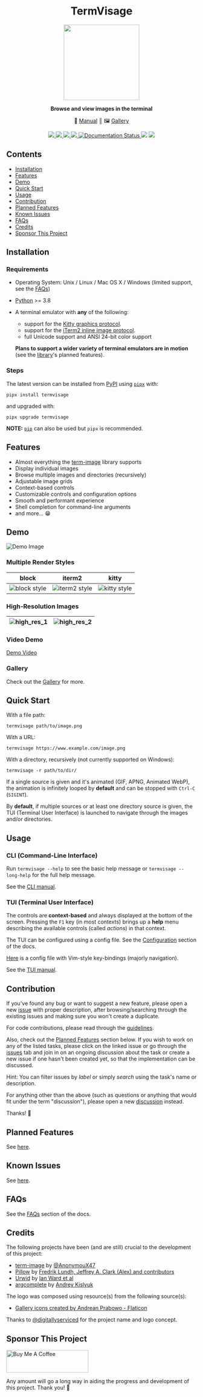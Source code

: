 <div align="center">

<h1><b>TermVisage</b></h1>

<p>
<img src="https://raw.githubusercontent.com/AnonymouX47/termvisage/23b8b4612e0ac4a167fa92630be63766f7f56e29/docs/source/resources/logo.png" height="200">
</p>

<p>
<b>Browse and view images in the terminal</b>
</p>

<p>
   &#128214; <a href='https://termvisage.readthedocs.io'>Manual</a>
    &#9553; 
   &#128444; <a href='https://termvisage.readthedocs.io/en/latest/gallery.html'>Gallery</a>
</p>

<p>
   <a href='https://pypi.org/project/termvisage/'>
      <img src='https://img.shields.io/pypi/v/termvisage.svg'/>
   </a>
   <a href='https://pepy.tech/project/termvisage'>
      <img src="https://pepy.tech/badge/termvisage/month">
   </a>
   <a href='https://pypi.org/project/termvisage/'>
      <img src='https://img.shields.io/pypi/pyversions/termvisage.svg'/>
   </a>
   <a href='https://github.com/psf/black'>
      <img src='https://img.shields.io/badge/code%20style-black-000000.svg'/>
   </a>
   <a href='https://termvisage.readthedocs.io/en/latest/?badge=latest'>
      <img src='https://readthedocs.org/projects/termvisage/badge/?version=latest' alt='Documentation Status'/>
   </a>
   <img src="https://img.shields.io/github/last-commit/AnonymouX47/termvisage"/>
   <a href="https://twitter.com/intent/tweet?text=Browse%20and%20view%20images%20in%20the%20terminal&url=https://github.com/AnonymouX47/termvisage&hashtags=developers,images,terminal,python">
      <img src="https://img.shields.io/twitter/url/http/shields.io.svg?style=social"/>
   </a>
</p>

</div>


## Contents
- [Installation](#installation)
- [Features](#features)
- [Demo](#demo)
- [Quick Start](#quick-start)
- [Usage](#usage)
- [Contribution](#contribution)
- [Planned Features](#planned-features)
- [Known Issues](#known-issues)
- [FAQs](#faqs)
- [Credits](#credits)
- [Sponsor This Project](#sponsor-this-project)


## Installation

### Requirements
- Operating System: Unix / Linux / Mac OS X / Windows (limited support, see the [FAQs](https://termvisage.readthedocs.io/en/latest/faqs.html))
- [Python](https://www.python.org/) >= 3.8
- A terminal emulator with **any** of the following:
  
  - support for the [Kitty graphics protocol](https://sw.kovidgoyal.net/kitty/graphics-protocol/).
  - support for the [iTerm2 inline image protocol](https://iterm2.com/documentation-images.html).
  - full Unicode support and ANSI 24-bit color support

  **Plans to support a wider variety of terminal emulators are in motion** (see the [library][term-image]'s planned features).

### Steps
The latest version can be installed from [PyPI](https://pypi.org/project/termvisage) using [`pipx`](https://pypa.github.io/pipx/) with:

```shell
pipx install termvisage
```

and upgraded with:

```shell
pipx upgrade termvisage
```

**NOTE:** [`pip`](https://pip.pypa.io/en/stable/) can also be used but `pipx` is recommended.


## Features

- Almost everything the [term-image] library supports
- Display individual images
- Browse multiple images and directories (recursively)
- Adjustable image grids
- Context-based controls
- Customizable controls and configuration options
- Smooth and performant experience
- Shell completion for command-line arguments
- and more... 😁


## Demo

![Demo Image](https://user-images.githubusercontent.com/61663146/233754936-87265eef-f6be-4046-98c5-44b778470b29.png)

### Multiple Render Styles
| block | iterm2 | kitty |
|:-----:|:------:|:-----:|
| ![block style](https://user-images.githubusercontent.com/61663146/233488229-d4d0258c-2567-4b2a-ba38-8546b886fba3.png) | ![iterm2 style](https://user-images.githubusercontent.com/61663146/233488248-8c5750d2-9281-4a96-b0f4-32d61c29b02c.png) | ![kitty style](https://user-images.githubusercontent.com/61663146/233488260-6e7ce3fe-7561-44f7-aafe-d7a708e14758.png) |

### High-Resolution Images
| ![high_res_1](https://user-images.githubusercontent.com/61663146/235449392-b464ff19-82ac-4c55-9244-e718bc999e98.png) | ![high_res_2](https://user-images.githubusercontent.com/61663146/235449402-c339acf8-c6e6-4e38-9d35-497c2752e75f.png) |
|:---:|:---:|

### Video Demo
[Demo Video](https://user-images.githubusercontent.com/61663146/235648854-dcccd260-c463-4692-bd01-f51c099613cf.mp4)

### Gallery
Check out the [Gallery](https://termvisage.readthedocs.io/en/latest/gallery.html) for more.


## Quick Start

With a file path:
```shell
termvisage path/to/image.png
```

With a URL:
```shell
termvisage https://www.example.com/image.png
```

With a directory, recursively (not currently supported on Windows):
```shell
termvisage -r path/to/dir/
```

If a single source is given and it's animated (GIF, APNG, Animated WebP), the animation is infinitely looped by **default** and can be stopped with `Ctrl-C` (`SIGINT`).

By **default**, if multiple sources or at least one directory source is given, the TUI (Terminal User Interface) is launched to navigate through the images and/or directories.


## Usage

### CLI (Command-Line Interface)
Run ``termvisage --help`` to see the basic help message or ``termvisage --long-help`` for the full help message.

See the [CLI manual](https://termvisage.readthedocs.io/en/latest/cli.html).

### TUI (Terminal User Interface)
The controls are **context-based** and always displayed at the bottom of the screen.
Pressing the `F1` key (in most contexts) brings up a **help** menu describing the available controls (called *actions*) in that context.

The TUI can be configured using a config file. See the [Configuration](https://termvisage.readthedocs.io/en/latest/config.html) section of the docs.

[Here](https://github.com/AnonymouX47/termvisage/blob/main/vim_style-termvisage.json) is a config file with Vim-style key-bindings (majorly navigation).

See the [TUI manual](https://termvisage.readthedocs.io/en/latest/tui.html).


## Contribution

If you've found any bug or want to suggest a new feature, please open a new [issue](https://github.com/AnonymouX47/termvisage/issues) with proper description, after browsing/searching through the existing issues and making sure you won't create a duplicate.

For code contributions, please read through the [guidelines](https://github.com/AnonymouX47/termvisage/blob/main/CONTRIBUTING.md).

Also, check out the [Planned Features](#planned-features) section below.
If you wish to work on any of the listed tasks, please click on the linked issue or go through the [issues](https://github.com/AnonymouX47/termvisage/issues) tab and join in on an ongoing discussion about the task or create a new issue if one hasn't been created yet, so that the implementation can be discussed.

Hint: You can filter issues by *label* or simply *search* using the task's name or description.

For anything other than the above (such as questions or anything that would fit under the term "discussion"), please open a new [discussion](https://github.com/AnonymouX47/termvisage/discussions) instead.

Thanks! 💓


## Planned Features

See [here](https://termvisage.readthedocs.io/en/latest/planned.html).

## Known Issues

See [here](https://termvisage.readthedocs.io/en/latest/issues.html).

## FAQs

See the [FAQs](https://termvisage.readthedocs.io/en/latest/faqs.html) section of the docs.

## Credits

The following projects have been (and are still) crucial to the development of this project:
- [term-image] by [@AnonymouX47](https://github.com/AnonymouX47)
- [Pillow](https://python-pillow.org) by [Fredrik Lundh, Jeffrey A. Clark (Alex) and contributors](https://github.com/python-pillow/Pillow/graphs/contributors)
- [Urwid](https://urwid.org) by [Ian Ward et al](https://github.com/urwid/urwid/graphs/contributors)
- [argcomplete](https://github.com/kislyuk/argcomplete) by [Andrey Kislyuk](https://github.com/kislyuk)

The logo was composed using resource(s) from the following source(s):
- [Gallery icons created by Andrean Prabowo - Flaticon](https://www.flaticon.com/free-icons/gallery)

Thanks to [@digitallyserviced](https://github.com/digitallyserviced) for the project name and logo concept.

## Sponsor This Project

<a href="https://www.buymeacoffee.com/anonymoux47" target="_blank">
   <img src="https://cdn.buymeacoffee.com/buttons/v2/default-yellow.png" alt="Buy Me A Coffee" style="height: 60px !important;width: 217px !important;" >
</a>

Any amount will go a long way in aiding the progress and development of this project.
Thank you! 💓


[term-image]: https://github.com/AnonymouX47/term-image
